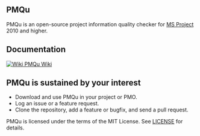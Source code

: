 ﻿## PMQu
PMQu is an open-source project information quality checker for [MS Project](https://products.office.com/en-us/Project) 2010 and higher.

## Documentation
[![Wiki](https://github.com/DavidPratten/PMQu/wiki/Resources/wiki.png) PMQu Wiki](https://github.com/DavidPratten/PMQu/wiki) 

## PMQu is sustained by your interest
* Download and use PMQu in your project or PMO.
* Log an issue or a feature request.
* Clone the repository, add a feature or bugfix, and send a pull request.

PMQu is licensed under the terms of the MIT License. See [LICENSE](https://github.com/DavidPratten/PMQu/blob/master/LICENSE) for details.
